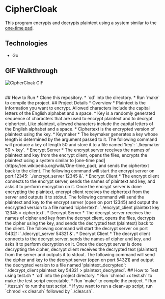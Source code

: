 # CipherCloak
This program encrypts and decrypts plaintext using a system similar to the [one-time pad](https://en.wikipedia.org/wiki/One-time_pad).  
## Technologies
* Go
## GIF Walkthrough
<p>
<image src = "ciphercloak_gif.gif" title = "CipherCloak GIF"><br>
</p>
<br>
## How to Run
* Clone this repository.
* `cd` into the directory.
* Run `make` to compile the project. 
## Project Details
* Overview
    * Plaintext is the information you want to encrypt.  Allowed characters include the capital letters of the English alphabet and a space.
    * Key is a randomly generated sequence of characters that are used to encrypt plaintext and to decrypt ciphertext. Like plaintext, allowed characters include the capital letters of the English alphabet and a space.
    * Ciphertext is the encrypted version of plaintext using the key.
* Keymaker
    * The keymaker generates a key whose length is determined by the argument passed to it. The following command will produce a key of length 50 and store it to a file named 'key': `./keymaker 50 > key`.
* Encrypt Server
    * The encrypt server receives the names of plaintext and key from the encrypt client, opens the files, encrypts the plaintext using a system similar to [one-time pad](https://en.wikipedia.org/wiki/One-time_pad), and sends the ciphertext back to the client. The following command will start the encrypt server on port 12345: `./encrypt_server 12345 &`.
* Encrypt Client
    * The encrypt client connects to the encrypt server, sends the names of plaintext and key, and asks it to perform encryption on it. Once the encrypt server is done encrypting the plaintext, encrypt client receives the ciphertext from the server and outputs it to stdout. The following command will send the plaintext and key to the encrypt server (open on port 12345) and output the encrypted version to a file named 'ciphertext': `./encrypt_client plaintext key 12345 > ciphertext`.
* Decrypt Server
    * The decrypt server receives the names of cipher and key from the decrypt client, opens the files, decrypts the cipher using the key, and sends the decrypted text (plaintext) back to the client. The following command will start the decrypt server on port 54321: `./decrypt_server 54321 &`.
* Decrypt Client
    * The decrypt client connects to the decrypt server, sends the names of cipher and key, and asks it to perform decryption on it. Once the decrypt server is done decrypting the cipher, decrypt client receives the decrypted text (plaintext) from the server and outputs it to stdout. The following command will send the cipher and key to the decrypt server (open on port 54321) and output the decrypted version to a file named 'plaintext_decrypted': `./decrypt_client plaintext key 54321 > plaintext_decrypted`.
## How to Test using test.sh
* `cd` into the project directory.
* Run `chmod +x test.sh` to make the test script executable.
* Run `make` to complie the project.
* Run `./test.sh` to run the test script.
* If you want to run a clean-up script, run `chmod +x clear.sh` followed by `./clear.sh`.

